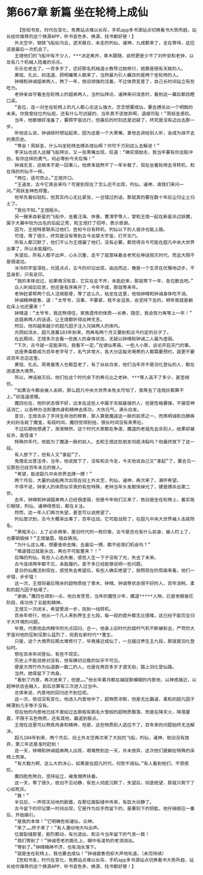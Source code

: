 # 第667章 新篇 坐在轮椅上成仙
        【告知书友，时代在变化，免费站点难以长存，手机app多书源站点切换看书大势所趋，站长给你推荐的这个换源APP，听书音色多、换源、找书都好使！】
       外太空中，钢铁飞船如乌云，遮天蔽日，未走的列仙、诸神，九成都来了，全在等待，这应该是最后一次机会了。
       王煊他们的飞船中有不少人，***决定离开，青木跟随，自然更是少不了刘怀安和老钟，以及有几个机械人陪着的乐乐。
       乐乐也老去了，一百多岁了，还好那名机械道士教导过她修行，她算是很有天赋的人。
       黄铭、孔云、祁连道、顾明曦等人都来了，当然最为引人瞩目的是两个坐轮椅的人。
       钟晴和钟诚姐弟两人，熬了一年，依旧顽强的活着，不过体质变差了，自己长时间站立有些吃力。
       老钟亲自守着坐在轮椅上的姐弟两人，当列仙拜访，诸神来问消息时，看到这一幕后都目瞪口呆。
       “各位，连一对坐在轮椅上的凡人都心志这么强大，念念想要成仙，要去搏杀出一个明朗的未来。你我曾经位列仙班，还有什么可迟疑的，当年真不该放弃啊，退缩可耻！”周妖圣感叹。
       当年，他都做好准备了，要跨宇宙远行，但最后的时刻还是迟疑了，终究是没有迈出去那一步。
       听他这么说，钟诚顿时想站起来，因为这是一个大黑嘴，拿他去讲给别人听，会成为抹不去的黑历史。
       “等会！周妖圣，什么叫坐轮椅去搏杀成仙啊？你可千万别这么去解说！”
       李天仙也进入这艘飞船拜访，又一张黑嘴出现，叹道：“确实很励志，我当年要有你这股冲劲，有你这样的勇气，何必等到今天后悔！”
       钟诚无言，这根本不是一回事儿，他原本就熬不了一年半载了，现在坐着轮椅去寻转机，和在场的列仙不一样。
       “两位，适可而止。”王煊开口。
       “王道友，古今它真会来吗？可是到现在了怎么还不出现，列仙，诸神，请我们来问一问。”周妖圣神色郑重。
       他早先看似轻松，但其实内心无比紧张，一旦错过的话，那就真的要在数十年后尘归尘土归土了。
       “我也不知。”王煊摇头。
       另一艘来自新星的飞船中，坐着汪海、休善、曹清宇等人，曾和王煊一起在新星杀过妖魔，属于大幕中较为出名的后起之秀，和王煊打了招呼，表示感谢。
       因为，王煊特意联系过他们，告知今日有转机，列仙以下的人或许也能上路。
       可惜，等了很久，终究是没有等到古今击穿大宇宙，打开天门。
       所有人都沉默了，他们不认为王煊骗了他们，没有必要，都觉得古今可能在超凡中央大世界出事了，所以未能履约。
       失望后，所有人都不出声，心头沉重，走不了就意味着会老死在神话寂灭时代，而且大限不是很遥远。
       冰冷的宇宙深处，光斑点点，古今的印记出现，由远而近，像是一个生灵在优雅地迈步，不显身影，只有足印。
       “我的本体说过，如果情况有变，它实在走不开，未能赶来，那就等下一年，各位散去吧。”
       众人听闻后叹息，但还是有序离开了，今年不成，那就等来年。
       老钟赶紧帮两个后人活络筋骨，等了这么久，枯坐在这里，他怕钟晴和钟诚身体吃不消。
       钟诚精神疲惫，道：“太爷爷，没事，不要紧，我不会沮丧，会坚持下去的，明年我就是躺在床上也还要来！”
       钟晴道：“太爷爷，我还熬得住，家族遗传的体质——长寿，随您，我会努力再等上一年！”
       这姐弟两人的话语，让王煊都听得出神无言。
       然后，他将越来越少的超凡因子注入兄妹两人的体内。
       光阴如流水，超凡落幕103年到来，而再有两个月又要到和古今约定的日子了。
       在此期间，王煊多次去看一些故人的身体状态，无疑以钟晴和钟诚二人最为虚弱。
       “下次，古今就一定能来吗，我看不一定。”在谪仙茶斋，一些人小聚，谈论开启天门的事。
       这座茶斋都成为百年老字号了，名气非常大，各大分店每天喝茶的人都需要预约，就更不要说百年总店这里。
       黄铭、孔云、周青凰等人也都显老了，有了丝丝白发，他们当年并不是羽化登仙的人，都在逍遥游大境界。
       所以，神话崩灭后，他们在这个时代余下的寿元比之老钟、***等人高不了多少，甚至相仿。
       “如果古今都会被人击碎，那么超凡中央大世界未免太可怕了，我等去了连炮灰都算不上。”祁连道感慨。
       魔四也在，他的状态很不好，远本在这些人中属于天赋最强的人，但是性格要强，不接受神话消亡，以各种办法刺激肉身和精神去练功，大伤元气，满头白发。
       昔日，王煊击杀了手持生命池的穆青，那人算是魔道这一脉的前贤之一，而燕明诚和白静姝夫妇则击毙了魔皇，有段时间，魔四觉得别扭，很长时间没有来茶社。
       不过后期他想通了，渐渐释然，这个时代大家都在争渡，魔道的老祖先去杀别人，结果却被反杀，能怪谁？
       特殊的年代，他能为了魔道一脉的前人，去和王煊这些朋友彻底决裂吗？他最终放下了这一段。
       有人放下了，但有人又“拿起”了。
       鬼僧走出普法寺，当年，他说放下了，没有和古今走，今天他说自己又“拿起”了，要去见一见那些已经百年未见的故人。
       “希望，能进超凡中央世界去搏一搏！”
       两个月后，大量的战船再次出现在旧土外太空，列仙，诸神，再次来了，满怀希望。
       不得不说，钟家人的体质似乎真的有些特殊，老钟当年头发都快掉光了，硬是搏杀出第二世。
       去年，钟晴和钟诚姐弟两人已经很虚弱，但是今年他们又来了，依旧是坐在轮椅上，着实吸引眼球，列仙、诸神得悉后，都在关注。
       然而，这一年人们再次失望，甚至可以说绝望了。
       列仙意识到，古今大概率出事了，百年征战，它可能战败了，在超凡中央大世界被人击毙除名。
       “黑暗天心，上了必杀榜单，是旧时代的一枚印章，古今是否也有什么前身，被人盯上了，也要销毁掉？”王煊皱眉，暗自猜测。
       “为什么这么难，想要舍命去赌，去最后一搏，都不给我们机会吗？”
       “难道错过就是永远，再也不可能重来？！”
       后悔的列仙，有些人心态失衡，感觉人生一下子没有了光，失去了未来。
       古今连续两年都不见，未能履约，差不多已经能够说明一些问题。
       昔日的仙魔活到现在，感觉失去希望后，有些人确实绝望了，按照现在的局面来看，他们一步错，步步错！
       这一次，王煊将最后残余的超物质给了青木、钟晴、钟诚等状态很不好的人，百年消耗，柔和的超凡因子枯竭了。
       “谢谢。”魔四也得到一点，他白发苍苍，当年的魔性少年，魔道*****人物，已是老眼昏花阶段，练功伤了五脏和精神。
       王煊又一次闭关，希望更进一步，找到一线转机。
       百余年修行，他从一个凡人来到养生主七段，每一段的提升都无比很难，这已经不能完全归于大环境的问题。
       毕竟，代表他血肉精华的光点回归，合一，他身上旧时代的腐朽气机不断被斩去，严苛的大宇宙对他的压制没那么猛烈了，宛若在新时代**重生。
       只是，这个大境界后期太难修行了，毕竟接近成仙了，一旦越过养生主九段，那就是羽化登仙时。
       想在百余年间登仙，有些不现实。
       历史上不能说绝对没有，但有确切记载的似乎不可见。
       便是方雨竹作为仙道数一数二的人，也是在两百多岁才渡天劫，踏上羽化登仙路。
       当然，她保留下了肉身。
       “看到了内景，再次进来了，但是……”他长年累月都在捕捉那模糊的内景地，以神感接近，以超神状态去融入，前后总算有三次进入过当中。
       总体来说，内景地的回归还不到位呢。
       这一次，依旧没有变化，他进入内景地中了，超物质浓郁，但是无比霸道，柔和的超凡因子稀薄到几乎等于没有。
       现在他的内景地已经不是如过去那般有鹅毛大雪般的超物质飘落，而是在降天火，降落雷霆，不限于五色物质，还有其他，霸道到极点。
       王煊在这里可以熬炼肉身和精神，但是，这些物质别人适应不了，百年来的问题始终无法解决。
       超凡104年到来，两个月后，旧土外太空再次来了大批的飞船，列仙，诸神，依旧没有放弃，第三年还是准时赶到！
       这一天，钟晴和钟诚姐弟两人出现，艰难熬到这一天，并未放弃，这次他们是躺在特殊的床椅上而来。
       “有大毅力啊，这么大的决心，如果是在超凡时代，何愁不成仙。”有人看到他们，不禁感叹。
       魔四脸色煞白，坚持站立，被鬼僧搀扶着。
       这一天，等了很久，依旧不见动静，有些人彻底沉默了，失望后，彻底绝望，那就只剩下了心如死灰。
       “轰！”
       半日后，一声惊天动地的剧震，在那位面裂缝中传来，有巨大动静了。
       古今留下的印记第一时间出现，它是作为后手而留下的，是摹刻下的钥匙，他仔细感应一番后，开始接引。
       “是我的本体！”它明确告知诸仙，众神。
       “来了……终于来了！”有人激动地大叫出声。
       位面裂缝那里，剧烈颤动，有光透出，和古今当年留下的气息一致！
       “我们等到了！”钟诚苍老的面孔上，眼中有滚热的老泪淌出。
       “等到了。”钟晴精神不济，也有泪水落下。
       “就是坐在轮椅上，我也要去成仙！”钟诚疲惫但却大声地吼道。（未完待续）
       【告知书友，时代在变化，免费站点难以长存，手机app多书源站点切换看书大势所趋，站长给你推荐的这个换源APP，听书音色多、换源、找书都好使！】